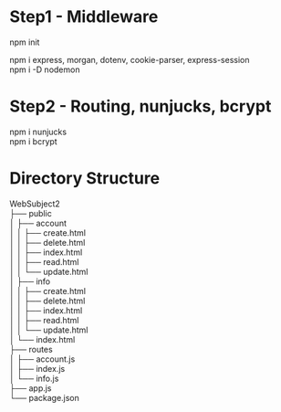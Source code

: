 # Step1 - Middleware
npm init

npm i express, morgan, dotenv, cookie-parser, express-session<br>
npm i -D nodemon

# Step2 - Routing, nunjucks, bcrypt
npm i nunjucks<br>
npm i bcrypt

# Directory Structure
WebSubject2<br>
├── public<br>
│    ├── account<br>
│    │    ├── create.html<br>
│    │    ├── delete.html<br>
│    │    ├── index.html<br>
│    │    ├── read.html<br>
│    │    └── update.html<br>
│    ├── info<br>
│    │    ├── create.html<br>
│    │    ├── delete.html<br>
│    │    ├── index.html<br>
│    │    ├── read.html<br>
│    │    └── update.html<br>
│    └── index.html<br>
├── routes<br>
│   ├── account.js<br>
│   ├── index.js<br>
│   └── info.js<br>
├── app.js<br>
└── package.json<br>